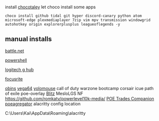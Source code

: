 install [chocotaley](https://chocolatey.org/install)
let choco install some apps
```
choco install github tidal git hyper discord-canary python atom microsoft-edge plexmediaplayer 7zip vim mpv transmission windowgrid autohotkey origin explorerplusplus leagueoflegends -y
```
## manual installs
[battle.net](https://www.blizzard.com/download/confirmation?platform=windows&locale=de_DE&product=bnetdesk)

[powershell](https://github.com/PowerShell/PowerShell/releases)

[logitech g hub](https://support.logi.com/hc/en-001/articles/360025298133)

[focusrite](https://customer.focusrite.com/en/support/downloads?brand=Focusrite&product_by_type=551&download_type=software)

[obins](http://en.obins.net/obinskit)
[vega64](https://www.amd.com/en/support/graphics/radeon-rx-vega-series/radeon-rx-vega-series/radeon-rx-vega-64)
[yolomouse](https://pandateemo.github.io/YoloMouse/)
call of duty warzone
bootcamp
corsair icue
path of exile
poe-overlay
[Blitz](https://blitz.gg/)
MesloLGS NF
https://github.com/romkatv/powerlevel10k-media/
[POE Trades Companion](https://github.com/lemasato/POE-Trades-Companion/releases)
[poeagregator](https://github.com/cpieprzak/PoeAggregator/releases)
alacritty config location

C:\Users\Kai\AppData\Roaming\alacritty
